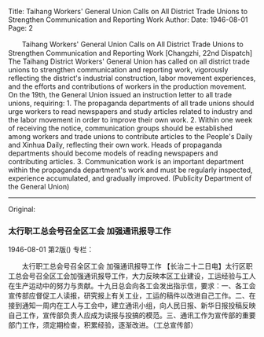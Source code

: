 Title: Taihang Workers' General Union Calls on All District Trade Unions to Strengthen Communication and Reporting Work
Author:
Date: 1946-08-01
Page: 2

　　Taihang Workers' General Union Calls on All District Trade Unions
    to Strengthen Communication and Reporting Work
    [Changzhi, 22nd Dispatch] The Taihang District Workers' General Union has called on all district trade unions to strengthen communication and reporting work, vigorously reflecting the district's industrial construction, labor movement experiences, and the efforts and contributions of workers in the production movement. On the 19th, the General Union issued an instruction letter to all trade unions, requiring: 1. The propaganda departments of all trade unions should urge workers to read newspapers and study articles related to industry and the labor movement in order to improve their own work. 2. Within one week of receiving the notice, communication groups should be established among workers and trade unions to contribute articles to the People's Daily and Xinhua Daily, reflecting their own work. Heads of propaganda departments should become models of reading newspapers and contributing articles. 3. Communication work is an important department within the propaganda department's work and must be regularly inspected, experience accumulated, and gradually improved. (Publicity Department of the General Union)



<hr /> 

Original: 


### 太行职工总会号召全区工会  加强通讯报导工作

1946-08-01
第2版()
专栏：

　　太行职工总会号召全区工会
    加强通讯报导工作
    【长治二十二日电】太行区职工总会号召全区工会加强通讯报导工作，大力反映本区工业建设，工运经验与工人在生产运动中的努力与贡献。十九日总会向各工会发出指示信，要求：一、各工会宣传部应督促工人读报，研究报上有关工业，工运的稿件以改进自己工作。二、在接到通知一周内在工人与工会中，建立通讯小组，向人民日报、新华日报投稿反映自己工作，宣传部负责人应成为读报与投搞的模范。三、通讯工作为宣传部的重要部门工作，须定期检查，积累经验，逐渐改进。（工总宣传部）
